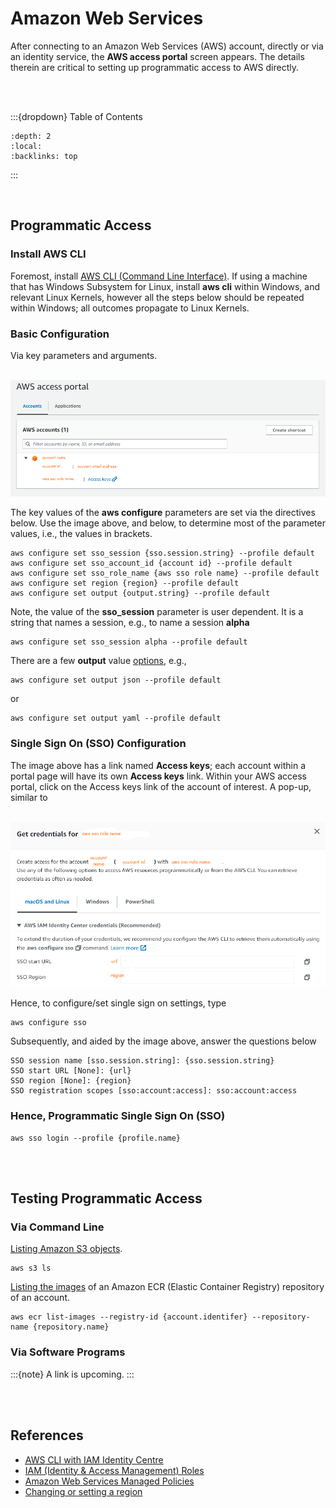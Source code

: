 
# Amazon Web Services

After connecting to an Amazon Web Services (AWS) account, directly or via an identity service, the **AWS access portal** screen appears.  The details therein are critical to setting up programmatic access to AWS directly.

<br>
<br>

:::{dropdown} Table of Contents
```{contents}
:depth: 2
:local:
:backlinks: top
```
:::

<br>

## Programmatic Access

### Install AWS CLI

Foremost, install [AWS CLI (Command Line Interface)](https://docs.aws.amazon.com/cli/latest/userguide/getting-started-install.html#getting-started-install-instructions).  If using a machine that has Windows Subsystem for Linux, install **aws cli** within Windows, and relevant Linux Kernels, however all the steps below should be repeated within Windows; all outcomes propagate to Linux Kernels.


### Basic Configuration

Via key parameters and arguments.

<br>

<img src="../_static/images/aws_access_portal.png" alt="Access Portal">

<br>

The key values of the **aws configure** parameters are set via the directives below.  Use the image above, and below, to determine most of the parameter values, i.e., the values in brackets. 

```shell
aws configure set sso_session {sso.session.string} --profile default
aws configure set sso_account_id {account id} --profile default
aws configure set sso_role_name {aws sso role name} --profile default
aws configure set region {region} --profile default
aws configure set output {output.string} --profile default
```

Note, the value of the **sso_session** parameter is user dependent.  It is a string that names a session, e.g., to name a session **alpha**

```shell
aws configure set sso_session alpha --profile default
```  

There are a few **output** value [options](https://docs.aws.amazon.com/cli/latest/userguide/cli-configure-files.html#cli-config-output), e.g.,  

```shell
aws configure set output json --profile default
```

or 

```shell
aws configure set output yaml --profile default
```


### Single Sign On (SSO) Configuration

The image above has a link named **Access keys**; each account within a portal page will have its own **Access keys** link.  Within your AWS access portal, click on the Access keys link of the account of interest.  A pop-up, similar to   

<br>

<img src="../_static/images/aws_access_credentials.png" alt="Access Credentials">

<br>

Hence, to configure/set single sign on settings, type

```shell
aws configure sso
```

Subsequently, and aided by the image above, answer the questions below

```
SSO session name [sso.session.string]: {sso.session.string}
SSO start URL [None]: {url}
SSO region [None]: {region}
SSO registration scopes [sso:account:access]: sso:account:access
```


### Hence, Programmatic Single Sign On (SSO)


```shell
aws sso login --profile {profile.name}
```

<br>
<br>

## Testing Programmatic Access

### Via Command Line

[Listing Amazon S3 objects](https://awscli.amazonaws.com/v2/documentation/api/latest/reference/s3/ls.html).

```shell
aws s3 ls
```

[Listing the images](https://awscli.amazonaws.com/v2/documentation/api/latest/reference/ecr/list-images.html) of an Amazon ECR (Elastic Container Registry) repository of an account.

```shell
aws ecr list-images --registry-id {account.identifer} --repository-name {repository.name}
```


### Via Software Programs

:::{note} 
A link is upcoming.
:::

<br>
<br>

## References

<ul>
  <li><a href="https://docs.aws.amazon.com/cli/latest/userguide/cli-configure-sso.html" target="_blank"><abbr title="Amazon Web Services">AWS</abbr> <abbr title="Command Line Interface">CLI</abbr> with <abbr title="Identity & Access Management">IAM</abbr> Identity Centre</a></li>
  <li><a href="https://docs.aws.amazon.com/IAM/latest/UserGuide/id_roles.html" target="_blank">IAM (Identity & Access Management) Roles</a></li>
  <li><a href="https://docs.aws.amazon.com/aws-managed-policy/latest/reference/policy-list.html" target="_blank">Amazon Web Services Managed Policies</a></li>
  <li><a href="https://docs.aws.amazon.com/awsconsolehelpdocs/latest/gsg/select-region.html" target="_blank">Changing or setting a region</a></li>
</ul>

<br>
<br>

<br>
<br>

<br>
<br>

<br>
<br>
